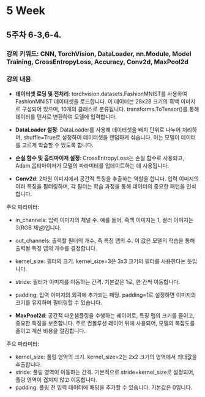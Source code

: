 # 5 Week

## 5주차 6-3,6-4. 

### 강의 키워드: CNN, TorchVision, DataLoader, nn.Module, Model Training, CrossEntropyLoss, Accuracy, Conv2d, MaxPool2d

### 강의 내용

- **데이터셋 로딩 및 전처리**: 
 torchvision.datasets.FashionMNIST를 사용하여 FashionMNIST 데이터셋을 로드합니다. 이 데이터는 28x28 크기의 흑백 이미지로 구성되어 있으며, 10개의 클래스로 분류됩니다. transforms.ToTensor()를 통해 데이터를 텐서로 변환하여 모델에 입력합니다.

- **DataLoader 설정**: 
 DataLoader를 사용해 데이터셋을 배치 단위로 나누어 처리하며, shuffle=True로 설정하여 데이터셋을 랜덤하게 섞습니다. 이는 모델이 데이터를 고르게 학습할 수 있도록 합니다.

- **손실 함수 및 옵티마이저 설정**: 
CrossEntropyLoss는 손실 함수로 사용되고, Adam 옵티마이저가 모델의 파라미터를 업데이트하는 데 사용됩니다.

- **Conv2d**: 
2차원 이미지에서 공간적 특징을 추출하는 역할을 합니다. 입력 이미지의 여러 특징을 필터링하며, 각 필터는 학습 과정을 통해 데이터의 중요한 패턴을 인식합니다.

주요 파라미터:
- in_channels: 입력 이미지의 채널 수. 예를 들어, 흑백 이미지는 1, 컬러 이미지는 3(RGB 채널)입니다.
- out_channels: 출력할 필터의 개수, 즉 특징 맵의 수. 이 값은 모델의 학습을 통해 출력될 특징 맵의 개수를 결정합니다.
- kernel_size: 필터의 크기. kernel_size=3은 3x3 크기의 필터를 사용한다는 뜻입니다.
- stride: 필터가 이미지를 이동하는 간격. 기본값은 1로, 한 칸씩 이동합니다.
- padding: 입력 이미지의 외곽에 추가되는 패딩. padding=1로 설정하면 이미지의 크기를 유지하며 필터링할 수 있습니다.

- **MaxPool2d**: 
공간적 다운샘플링을 수행하는 레이어로, 특징 맵의 크기를 줄이고, 중요한 특징을 보존합니다. 주로 컨볼루션 레이어 뒤에 사용되어, 모델의 복잡도를 줄이고 계산 비용을 절감합니다.

주요 파라미터:
- kernel_size: 풀링 영역의 크기. kernel_size=2는 2x2 크기의 영역에서 최대값을 추출합니다.
- stride: 풀링 영역이 이동하는 간격. 기본적으로 stride=kernel_size로 설정되어, 풀링 영역이 겹치지 않고 이동합니다.
- padding: 풀링 전 입력 데이터에 패딩을 추가할 수 있습니다. 기본값은 0입니다.
